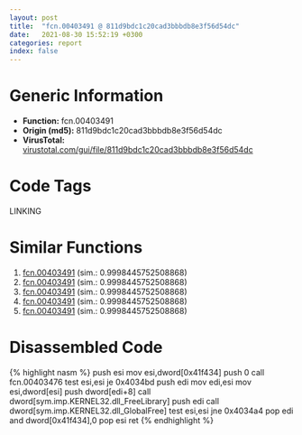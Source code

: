 ```yaml
---
layout: post
title:  "fcn.00403491 @ 811d9bdc1c20cad3bbbdb8e3f56d54dc"
date:   2021-08-30 15:52:19 +0300
categories: report
index: false
---
```


# Generic Information
- **Function:** fcn.00403491
- **Origin (md5):** 811d9bdc1c20cad3bbbdb8e3f56d54dc
- **VirusTotal:** [virustotal.com/gui/file/811d9bdc1c20cad3bbbdb8e3f56d54dc][virustotal_ref]

# Code Tags
<span class="tag" id="LINKING">LINKING</span>


# Similar Functions

1. [fcn.00403491][similar_1_ref] (sim.: 0.9998445752508868)
2. [fcn.00403491][similar_2_ref] (sim.: 0.9998445752508868)
3. [fcn.00403491][similar_3_ref] (sim.: 0.9998445752508868)
4. [fcn.00403491][similar_4_ref] (sim.: 0.9998445752508868)
5. [fcn.00403491][similar_5_ref] (sim.: 0.9998445752508868)


# Disassembled Code

{% highlight nasm %}
push esi
mov esi,dword[0x41f434]
push 0
call fcn.00403476
test esi,esi
je 0x4034bd
push edi
mov edi,esi
mov esi,dword[esi]
push dword[edi+8]
call dword[sym.imp.KERNEL32.dll_FreeLibrary]
push edi
call dword[sym.imp.KERNEL32.dll_GlobalFree]
test esi,esi
jne 0x4034a4
pop edi
and dword[0x41f434],0
pop esi
ret 
{% endhighlight %}


[similar_1_ref]: /report/fcn.00403491@310ca082a3ec64bc26e5df5a668466a2
[similar_2_ref]: /report/fcn.00403491@3debbd5f53339aef0a70df3cfae41b56
[similar_3_ref]: /report/fcn.00403491@88c77a55c813a535f04a021f665ec5b4
[similar_4_ref]: /report/fcn.00403491@42c27923bba25939eac728571c920873
[similar_5_ref]: /report/fcn.00403491@595b48effa204acca09e846b8e091f46
[virustotal_ref]: https://www.virustotal.com/gui/file/811d9bdc1c20cad3bbbdb8e3f56d54dc